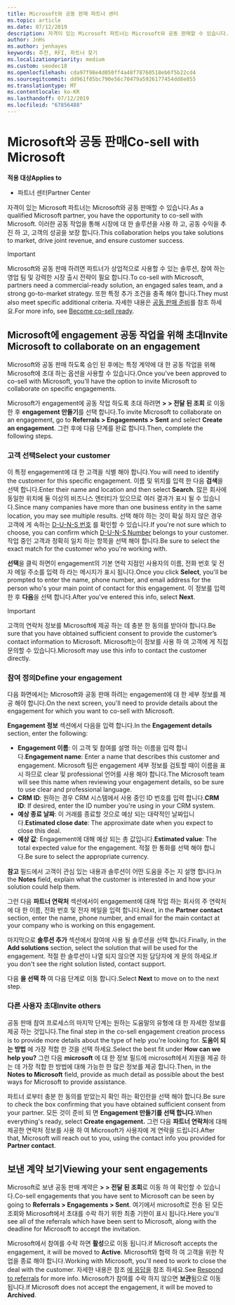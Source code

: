 ```yaml
---
title: Microsoft와 공동 판매 파트너 센터
ms.topic: article
ms.date: 07/12/2019
description: 자격이 있는 Microsoft 파트너는 Microsoft와 공동 판매할 수 있습니다. 이러한 공동 작업을 통해 시장에 대 한 솔루션을 사용 하 고, 공동 수익을 추진 하 고, 고객의 성공을 보장 합니다.
author: JnHs
ms.author: jenhayes
keywords: 추천, RFI, 파트너 찾기
ms.localizationpriority: medium
ms.custom: seodec18
ms.openlocfilehash: cda97f98e4d050ff4a48f78760518eb6f5b22cd4
ms.sourcegitcommit: dd961f85bc790e56c70479a5926177454dd8e855
ms.translationtype: MT
ms.contentlocale: ko-KR
ms.lasthandoff: 07/12/2019
ms.locfileid: "67856488"
---
```

# <a name="co-sell-with-microsoft"></a><span data-ttu-id="b0dc1-105">Microsoft와 공동 판매</span><span class="sxs-lookup"><span data-stu-id="b0dc1-105">Co-sell with Microsoft</span></span>

<span data-ttu-id="b0dc1-106">**적용 대상**</span><span class="sxs-lookup"><span data-stu-id="b0dc1-106">**Applies to**</span></span>

-  <span data-ttu-id="b0dc1-107">파트너 센터</span><span class="sxs-lookup"><span data-stu-id="b0dc1-107">Partner Center</span></span>

<span data-ttu-id="b0dc1-108">자격이 있는 Microsoft 파트너는 Microsoft와 공동 판매할 수 있습니다.</span><span class="sxs-lookup"><span data-stu-id="b0dc1-108">As a qualified Microsoft partner, you have the opportunity to co-sell with Microsoft.</span></span> <span data-ttu-id="b0dc1-109">이러한 공동 작업을 통해 시장에 대 한 솔루션을 사용 하 고, 공동 수익을 추진 하 고, 고객의 성공을 보장 합니다.</span><span class="sxs-lookup"><span data-stu-id="b0dc1-109">This collaboration helps you take solutions to market, drive joint revenue, and ensure customer success.</span></span>

> [!IMPORTANT]
> <span data-ttu-id="b0dc1-110">Microsoft와 공동 판매 하려면 파트너가 상업적으로 사용할 수 있는 솔루션, 참여 하는 영업 팀 및 강력한 시장 출시 전략이 필요 합니다.</span><span class="sxs-lookup"><span data-stu-id="b0dc1-110">To co-sell with Microsoft, partners need a commercial-ready solution, an engaged sales team, and a strong go-to-market strategy.</span></span> <span data-ttu-id="b0dc1-111">또한 특정 추가 조건을 충족 해야 합니다.</span><span class="sxs-lookup"><span data-stu-id="b0dc1-111">They must also meet specific additional criteria.</span></span> <span data-ttu-id="b0dc1-112">자세한 내용은 [공동 판매 준비](https://partner.microsoft.com/reach-customers/selling-with-microsoft#become-ready)를 참조 하세요.</span><span class="sxs-lookup"><span data-stu-id="b0dc1-112">For more info, see [Become co-sell ready](https://partner.microsoft.com/reach-customers/selling-with-microsoft#become-ready).</span></span>

## <a name="invite-microsoft-to-collaborate-on-an-engagement"></a><span data-ttu-id="b0dc1-113">Microsoft에 engagement 공동 작업을 위해 초대</span><span class="sxs-lookup"><span data-stu-id="b0dc1-113">Invite Microsoft to collaborate on an engagement</span></span>

<span data-ttu-id="b0dc1-114">Microsoft와 공동 판매 하도록 승인 된 후에는 특정 계약에 대 한 공동 작업을 위해 Microsoft에 초대 하는 옵션을 사용할 수 있습니다.</span><span class="sxs-lookup"><span data-stu-id="b0dc1-114">Once you've been approved to co-sell with Microsoft, you'll have the option to invite Microsoft to collaborate on specific engagements.</span></span>

<span data-ttu-id="b0dc1-115">Microsoft가 engagement에 공동 작업 하도록 초대 하려면 **> > 전달 된 조회** 로 이동한 후 **engagement 만들기**를 선택 합니다.</span><span class="sxs-lookup"><span data-stu-id="b0dc1-115">To invite Microsoft to collaborate on an engagement, go to **Referrals > Engagements > Sent** and select **Create an engagement**.</span></span> <span data-ttu-id="b0dc1-116">그런 후에 다음 단계를 완료 합니다.</span><span class="sxs-lookup"><span data-stu-id="b0dc1-116">Then, complete the following steps.</span></span>

### <a name="select-your-customer"></a><span data-ttu-id="b0dc1-117">고객 선택</span><span class="sxs-lookup"><span data-stu-id="b0dc1-117">Select your customer</span></span>

<span data-ttu-id="b0dc1-118">이 특정 engagement에 대 한 고객을 식별 해야 합니다.</span><span class="sxs-lookup"><span data-stu-id="b0dc1-118">You will need to identify the customer for this specific engagement.</span></span> <span data-ttu-id="b0dc1-119">이름 및 위치를 입력 한 다음 **검색**을 선택 합니다.</span><span class="sxs-lookup"><span data-stu-id="b0dc1-119">Enter their name and location and then select **Search**.</span></span> <span data-ttu-id="b0dc1-120">많은 회사에 동일한 위치에 둘 이상의 비즈니스 엔터티가 있으므로 여러 결과가 표시 될 수 있습니다.</span><span class="sxs-lookup"><span data-stu-id="b0dc1-120">Since many companies have more than one business entity in the same location, you may see multiple results.</span></span> <span data-ttu-id="b0dc1-121">선택 해야 하는 것이 확실 하지 않은 경우 고객에 게 속하는 [D-U-N-S 번호](https://www.dnb.com/duns-number.html) 를 확인할 수 있습니다.</span><span class="sxs-lookup"><span data-stu-id="b0dc1-121">If you're not sure which to choose, you can confirm which [D-U-N-S Number](https://www.dnb.com/duns-number.html) belongs to your customer.</span></span> <span data-ttu-id="b0dc1-122">작업 중인 고객과 정확히 일치 하는 항목을 선택 해야 합니다.</span><span class="sxs-lookup"><span data-stu-id="b0dc1-122">Be sure to select the exact match for the customer who you're working with.</span></span> 

<span data-ttu-id="b0dc1-123">**선택**을 클릭 하면이 engagement의 기본 연락 지점인 사용자의 이름, 전화 번호 및 전자 메일 주소를 입력 하 라는 메시지가 표시 됩니다.</span><span class="sxs-lookup"><span data-stu-id="b0dc1-123">Once you click **Select**, you'll be prompted to enter the name, phone number, and email address for the person who's your main point of contact for this engagement.</span></span> <span data-ttu-id="b0dc1-124">이 정보를 입력 한 후 **다음**을 선택 합니다.</span><span class="sxs-lookup"><span data-stu-id="b0dc1-124">After you've entered this info, select **Next**.</span></span>

> [!IMPORTANT]
> <span data-ttu-id="b0dc1-125">고객의 연락처 정보를 Microsoft에 제공 하는 데 충분 한 동의를 받아야 합니다.</span><span class="sxs-lookup"><span data-stu-id="b0dc1-125">Be sure that you have obtained sufficient consent to provide the customer’s contact information to Microsoft.</span></span> <span data-ttu-id="b0dc1-126">Microsoft는이 정보를 사용 하 여 고객에 게 직접 문의할 수 있습니다.</span><span class="sxs-lookup"><span data-stu-id="b0dc1-126">Microsoft may use this info to contact the customer directly.</span></span>

### <a name="define-your-engagement"></a><span data-ttu-id="b0dc1-127">참여 정의</span><span class="sxs-lookup"><span data-stu-id="b0dc1-127">Define your engagement</span></span>

<span data-ttu-id="b0dc1-128">다음 화면에서는 Microsoft와 공동 판매 하려는 engagement에 대 한 세부 정보를 제공 해야 합니다.</span><span class="sxs-lookup"><span data-stu-id="b0dc1-128">On the next screen, you'll need to provide details about the engagement for which you want to co-sell with Microsoft.</span></span>

<span data-ttu-id="b0dc1-129">**Engagement 정보** 섹션에서 다음을 입력 합니다.</span><span class="sxs-lookup"><span data-stu-id="b0dc1-129">In the **Engagement details** section, enter the following:</span></span>
- <span data-ttu-id="b0dc1-130">**Engagement 이름**: 이 고객 및 참여를 설명 하는 이름을 입력 합니다.</span><span class="sxs-lookup"><span data-stu-id="b0dc1-130">**Engagement name**: Enter a name that describes this customer and engagement.</span></span> <span data-ttu-id="b0dc1-131">Microsoft 팀은 engagement 세부 정보를 검토할 때이 이름을 표시 하므로 clear 및 professional 언어를 사용 해야 합니다.</span><span class="sxs-lookup"><span data-stu-id="b0dc1-131">The Microsoft team will see this name when reviewing your engagement details, so be sure to use clear and professional language.</span></span>
- <span data-ttu-id="b0dc1-132">**CRM ID**: 원하는 경우 CRM 시스템에서 사용 중인 ID 번호를 입력 합니다.</span><span class="sxs-lookup"><span data-stu-id="b0dc1-132">**CRM ID**: If desired, enter the ID number you're using in your CRM system.</span></span>
- <span data-ttu-id="b0dc1-133">**예상 종료 날짜**: 이 거래를 종료할 것으로 예상 되는 대략적인 날짜입니다.</span><span class="sxs-lookup"><span data-stu-id="b0dc1-133">**Estimated close date**: The approximate date when you expect to close this deal.</span></span>
- <span data-ttu-id="b0dc1-134">**예상 값**: Engagement에 대해 예상 되는 총 값입니다.</span><span class="sxs-lookup"><span data-stu-id="b0dc1-134">**Estimated value**: The total expected value for the engagement.</span></span> <span data-ttu-id="b0dc1-135">적절 한 통화를 선택 해야 합니다.</span><span class="sxs-lookup"><span data-stu-id="b0dc1-135">Be sure to select the appropriate currency.</span></span>

<span data-ttu-id="b0dc1-136">**참고** 필드에서 고객이 관심 있는 내용과 솔루션이 어떤 도움을 주는 지 설명 합니다.</span><span class="sxs-lookup"><span data-stu-id="b0dc1-136">In the **Notes** field, explain what the customer is interested in and how your solution could help them.</span></span>

 <span data-ttu-id="b0dc1-137">그런 다음 **파트너 연락처** 섹션에서이 engagement에 대해 작업 하는 회사의 주 연락처에 대 한 이름, 전화 번호 및 전자 메일을 입력 합니다.</span><span class="sxs-lookup"><span data-stu-id="b0dc1-137">Next, in the **Partner contact** section, enter the name, phone number, and email for the main contact at your company who is working on this engagement.</span></span>

<span data-ttu-id="b0dc1-138">마지막으로 **솔루션 추가** 섹션에서 참여에 사용 될 솔루션을 선택 합니다.</span><span class="sxs-lookup"><span data-stu-id="b0dc1-138">Finally, in the **Add solutions** section, select the solution that will be used for the engagement.</span></span> <span data-ttu-id="b0dc1-139">적절 한 솔루션이 나열 되지 않으면 지원 담당자에 게 문의 하세요.</span><span class="sxs-lookup"><span data-stu-id="b0dc1-139">If you don't see the right solution listed, contact support.</span></span>

<span data-ttu-id="b0dc1-140">다음 **을 선택 하** 여 다음 단계로 이동 합니다.</span><span class="sxs-lookup"><span data-stu-id="b0dc1-140">Select **Next** to move on to the next step.</span></span>

### <a name="invite-others"></a><span data-ttu-id="b0dc1-141">다른 사용자 초대</span><span class="sxs-lookup"><span data-stu-id="b0dc1-141">Invite others</span></span>

<span data-ttu-id="b0dc1-142">공동 판매 참여 프로세스의 마지막 단계는 원하는 도움말의 유형에 대 한 자세한 정보를 제공 하는 것입니다.</span><span class="sxs-lookup"><span data-stu-id="b0dc1-142">The final step in the co-sell engagement creation process is to provide more details about the type of help you're looking for.</span></span> <span data-ttu-id="b0dc1-143">**도움이 되는 방법** 에 가장 적합 한 것을 선택 하세요.</span><span class="sxs-lookup"><span data-stu-id="b0dc1-143">Select the best fit under **How can we help you?**</span></span> <span data-ttu-id="b0dc1-144">그런 다음 **microsoft** 에 대 한 정보 필드에 microsoft에서 지원을 제공 하는 데 가장 적합 한 방법에 대해 가능한 한 많은 정보를 제공 합니다.</span><span class="sxs-lookup"><span data-stu-id="b0dc1-144">Then, in the **Notes to Microsoft** field, provide as much detail as possible about the best ways for Microsoft to provide assistance.</span></span>

<span data-ttu-id="b0dc1-145">파트너 로부터 충분 한 동의를 받았는지 확인 하는 확인란을 선택 해야 합니다.</span><span class="sxs-lookup"><span data-stu-id="b0dc1-145">Be sure to check the box confirming that you have obtained sufficient consent from your partner.</span></span> <span data-ttu-id="b0dc1-146">모든 것이 준비 되 면 **Engagement 만들기를 선택 합니다.**</span><span class="sxs-lookup"><span data-stu-id="b0dc1-146">When everything's ready, select **Create engagement.**</span></span> <span data-ttu-id="b0dc1-147">그런 다음 **파트너 연락처**에 대해 제공한 연락처 정보를 사용 하 여 Microsoft가 사용자에 게 연락을 드립니다.</span><span class="sxs-lookup"><span data-stu-id="b0dc1-147">After that, Microsoft will reach out to you, using the contact info you provided for **Partner contact**.</span></span>

## <a name="viewing-your-sent-engagements"></a><span data-ttu-id="b0dc1-148">보낸 계약 보기</span><span class="sxs-lookup"><span data-stu-id="b0dc1-148">Viewing your sent engagements</span></span>

<span data-ttu-id="b0dc1-149">Microsoft로 보낸 공동 판매 계약은 **> > 전달 된 조회**로 이동 하 여 확인할 수 있습니다.</span><span class="sxs-lookup"><span data-stu-id="b0dc1-149">Co-sell engagements that you have sent to Microsoft can be seen by going to **Referrals > Engagements > Sent**.</span></span> <span data-ttu-id="b0dc1-150">여기에서 microsoft로 전송 된 모든 조회와 Microsoft에서 초대를 수락 하기 위한 최종 기한이 표시 됩니다.</span><span class="sxs-lookup"><span data-stu-id="b0dc1-150">Here you'll see all of the referrals which have been sent to Microsoft, along with the deadline for Microsoft to accept the invitation.</span></span>

<span data-ttu-id="b0dc1-151">Microsoft에서 참여를 수락 하면 **활성**으로 이동 됩니다.</span><span class="sxs-lookup"><span data-stu-id="b0dc1-151">If Microsoft accepts the engagement, it will be moved to **Active**.</span></span> <span data-ttu-id="b0dc1-152">Microsoft와 협력 하 여 고객을 위한 작업을 종료 해야 합니다.</span><span class="sxs-lookup"><span data-stu-id="b0dc1-152">Working with Microsoft, you'll need to work to close the deal with the customer.</span></span> <span data-ttu-id="b0dc1-153">자세한 내용은 참조 [에 응답을](responding-to-referrals.md) 참조 하세요.</span><span class="sxs-lookup"><span data-stu-id="b0dc1-153">See [Respond to referrals](responding-to-referrals.md) for more info.</span></span> <span data-ttu-id="b0dc1-154">Microsoft가 참여를 수락 하지 않으면 **보관**됨으로 이동 됩니다.</span><span class="sxs-lookup"><span data-stu-id="b0dc1-154">If Microsoft does not accept the engagement, it will be moved to **Archived**.</span></span>
